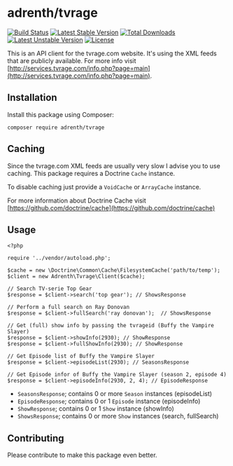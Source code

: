 # adrenth/tvrage

[![Build Status](https://secure.travis-ci.org/adrenth/tvrage.png?branch=master)](http://travis-ci.org/adrenth/tvrage) [![Latest Stable Version](https://poser.pugx.org/adrenth/tvrage/v/stable)](https://packagist.org/packages/adrenth/tvrage) [![Total Downloads](https://poser.pugx.org/adrenth/tvrage/downloads)](https://packagist.org/packages/adrenth/tvrage) [![Latest Unstable Version](https://poser.pugx.org/adrenth/tvrage/v/unstable)](https://packagist.org/packages/adrenth/tvrage) [![License](https://poser.pugx.org/adrenth/tvrage/license)](https://packagist.org/packages/adrenth/tvrage)

This is an API client for the tvrage.com website. It's using the XML feeds that are publicly available. For more info visit [http://services.tvrage.com/info.php?page=main](http://services.tvrage.com/info.php?page=main).

## Installation

Install this package using Composer:

	composer require adrenth/tvrage

## Caching

Since the tvrage.com XML feeds are usually very slow I advise you to use caching. This package requires a Doctrine `Cache` instance. 

To disable caching just provide a `VoidCache` or `ArrayCache` instance.

For more information about Doctrine Cache visit [https://github.com/doctrine/cache](https://github.com/doctrine/cache)

## Usage

```
<?php

require '../vendor/autoload.php';

$cache = new \Doctrine\Common\Cache\FilesystemCache('path/to/temp');
$client = new Adrenth\Tvrage\Client($cache);

// Search TV-serie Top Gear
$response = $client->search('top gear'); // ShowsResponse

// Perform a full search on Ray Donovan
$response = $client->fullSearch('ray donovan');  // ShowsResponse

// Get (full) show info by passing the tvrageid (Buffy the Vampire Slayer)
$response = $client->showInfo(2930); // ShowResponse
$response = $client->fullShowInfo(2930); // ShowResponse

// Get Episode list of Buffy the Vampire Slayer
$response = $client->episodeList(2930); // SeasonsResponse

// Get Episode infor of Buffy the Vampire Slayer (season 2, episode 4)
$response = $client->episodeInfo(2930, 2, 4); // EpisodeResponse

```

* `SeasonsResponse`; contains 0 or more `Season` instances (episodeList)
* `EpisodeResponse`; contains 0 or 1 `Episode` instance (episodeInfo)
* `ShowResponse`; contains 0 or 1 `Show` instance (showInfo)
* `ShowsResponse`; contains 0 or more `Show` instances (search, fullSearch)

## Contributing

Please contribute to make this package even better.

